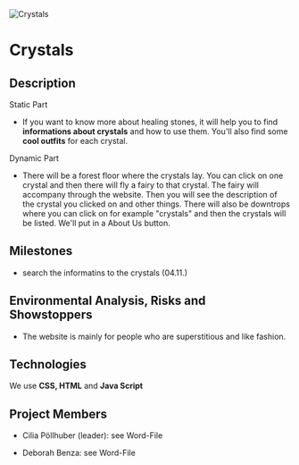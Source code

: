 
<img href="crystal.png" alt="Crystals">
<h1> Crystals </h1>

<h2>Description</h2>


Static Part

* If you want to know more about healing stones, it will help you to find **informations about crystals** and how to use them. You'll also find some **cool outfits** for each crystal.

Dynamic Part

* There will be a forest floor where the crystals lay. You can click on one crystal and then there will fly a fairy to that crystal. The fairy will accompany through the website. Then you will see the description of the crystal you clicked on and other things. There will also be downtrops where you can click on for example "crystals" and then the crystals will be listed. We'll put in a About Us button.

<h2>Milestones</h2>

* search the informatins to the crystals (04.11.)

<h2> Environmental Analysis, Risks and Showstoppers </h2>


* The website is mainly for people who are superstitious and like fashion. 

<h2> Technologies </h2>

We use **CSS, HTML** and **Java Script**


<h2> Project Members </h2>

* Cilia Pöllhuber (leader): see Word-File

* Deborah Benza: see Word-File



